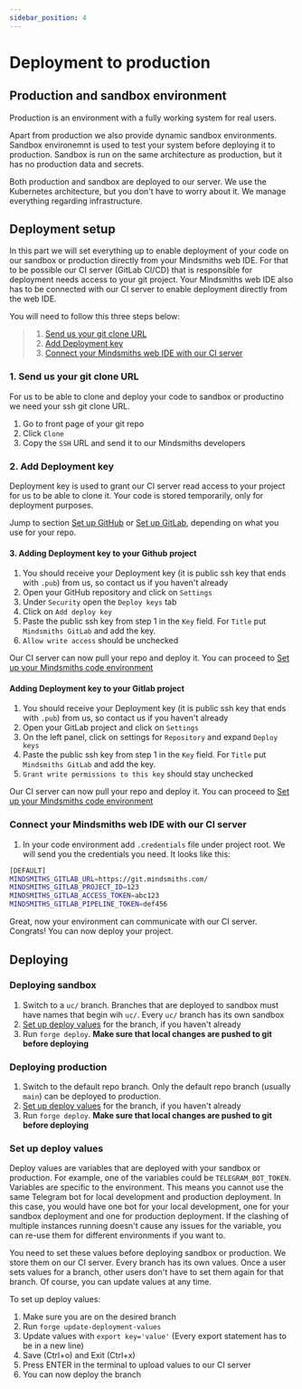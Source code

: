 ```yaml
---
sidebar_position: 4
---
```


# Deployment to production

## Production and sandbox environment

Production is an environment with a fully working system for real users.

Apart from production we also provide dynamic sandbox environments. Sandbox environemnt is used to test your system before deploying it to production. Sandbox is run on the same architecture as production, but it has no production data and secrets.

Both production and sandbox are deployed to our server. We use the Kubernetes architecture, but you don't have to worry about it. We manage everything regarding infrastructure.

## Deployment setup

In this part we will set everything up to enable deployment of your code on our sandbox or production directly from your Mindsmiths web IDE. For that to be possible our CI server (GitLab CI/CD) that is responsible for deployment needs access to your git project. Your Mindsmiths web IDE also has to be connected with our CI server to enable deployment directly from the web IDE.

You will need to follow this three steps below:

> 1. [Send us your git clone URL](#send-us-your-git-clone-url)
> 2. [Add Deployment key](#add-deployment-key)
> 3. [Connect your Mindsmiths web IDE with our CI server](#connect-your-mindsmiths-web-ide-with-our-ci-server)

### 1. Send us your git clone URL

For us to be able to clone and deploy your code to sandbox or productino we need your ssh git clone URL. 

1. Go to front page of your git repo
2. Click `Clone`
3. Copy the `SSH` URL and send it to our Mindsmiths developers

### 2. Add Deployment key

Deployment key is used to grant our CI server read access to your project for us to be able to clone it. Your code is stored temporarily, only for deployment purposes.

Jump to section [Set up GitHub](#setup-github) or [Set up GitLab](#setup-gitlab), depending on what you use for your repo.

#### 3. Adding Deployment key to your Github project

1. You should receive your Deployment key (it is public ssh key that ends with `.pub`) from us, so contact us if you haven't already
2. Open your GitHub repository and click on `Settings`
3. Under `Security` open the `Deploy keys` tab
4. Click on `Add deploy key`
5. Paste the public ssh key from step 1 in the `Key` field. For `Title` put `Mindsmiths GitLab` and add the key.
6. `Allow write access` should be unchecked

Our CI server can now pull your repo and deploy it. You can proceed to [Set up your Mindsmiths code environment](#setup-your-mindsmiths-code-environment)

#### Adding Deployment key to your Gitlab project

1. You should receive your Deployment key (it is public ssh key that ends with `.pub`) from us, so contact us if you haven't already
2. Open your GitLab project and click on `Settings`
3. On the left panel, click on settings for `Repository` and expand `Deploy keys`
4. Paste the public ssh key from step 1 in the `Key` field. For `Title` put `Mindsmiths GitLab` and add the key.
5. `Grant write permissions to this key` should stay unchecked

Our CI server can now pull your repo and deploy it. You can proceed to [Set up your Mindsmiths code environment](#setup-your-mindsmiths-code-environment)

### Connect your Mindsmiths web IDE with our CI server

1. In your code environment add `.credentials` file under project root. We will send you the credentials you need. It looks like this:
```bash
[DEFAULT]
MINDSMITHS_GITLAB_URL=https://git.mindsmiths.com/
MINDSMITHS_GITLAB_PROJECT_ID=123
MINDSMITHS_GITLAB_ACCESS_TOKEN=abc123
MINDSMITHS_GITLAB_PIPELINE_TOKEN=def456
```

Great, now your environment can communicate with our CI server. Congrats! You can now deploy your project.

## Deploying

### Deploying sandbox

1. Switch to a `uc/` branch. Branches that are deployed to sandbox must have names that begin wih `uc/`. Every `uc/` branch has its own sandbox
2. [Set up deploy values](#setup-deploy-values) for the branch, if you haven't already
3. Run `forge deploy`. **Make sure that local changes are pushed to git before deploying**


### Deploying production

1. Switch to the default repo branch. Only the default repo branch (usually `main`) can be deployed to production.
2. [Set up deploy values](#setup-deploy-values) for the branch, if you haven't already
3. Run `forge deploy`. **Make sure that local changes are pushed to git before deploying**

### Set up deploy values

Deploy values are variables that are deployed with your sandbox or production. For example, one of the variables could be `TELEGRAM_BOT_TOKEN`. Variables are specific to the environment. This means you cannot use the same Telegram bot for local development and production deployment. In this case, you would have one bot for your local development, one for your sandbox deployment and one for production deployment. If the clashing of multiple instances running doesn't cause any issues for the variable, you can re-use them for different environments if you want to.

You need to set these values before deploying sandbox or production. We store them on our CI server. Every branch has its own values. Once a user sets values for a branch, other users don't have to set them again for that branch. Of course, you can update values at any time.

To set up deploy values:
1. Make sure you are on the desired branch
2. Run `forge update-deployment-values`
3. Update values with `export key='value'` (Every export statement has to be in a new line)
4. Save (Ctrl+o) and Exit (Ctrl+x)
5. Press ENTER in the terminal to upload values to our CI server
6. You can now deploy the branch
